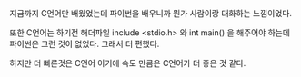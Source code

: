 지금까지 C언어만 배웠었는데 파이썬을 배우니까 뭔가 사람이랑 대화하는 느낌이었다.

또한 C언어는 하기전 해더파일 include <stdio.h> 와 int main() 을 해주어야
하는데 파이썬은 그런 것이 없었다. 그래서 더 편했다.

하지만 더 빠른것은 C언어 이기에 속도 만큼은 C언어가 더 좋은 것 같다.